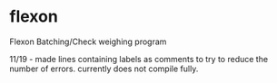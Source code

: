 # flexon
Flexon Batching/Check weighing program


11/19 - made lines containing labels as comments to try to reduce the number of errors. currently does not
compile fully.